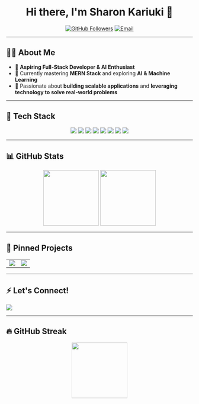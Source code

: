 <h1 align="center">Hi there, I'm Sharon Kariuki 👋</h1>

<p align="center">
  <a href="https://github.com/SharonKariuki"><img src="https://img.shields.io/github/followers/SharonKariuki?label=Followers&style=social" alt="GitHub Followers"></a>
  <a href="mailto:sharonmugure66@gmail.com"><img src="https://img.shields.io/badge/Email-Contact-red" alt="Email"></a>
</p>

---

## 👩‍💻 **About Me**
- 🚀 **Aspiring Full-Stack Developer & AI Enthusiast**  
- 🔭 Currently mastering **MERN Stack** and exploring **AI & Machine Learning**  
- 🌱 Passionate about **building scalable applications** and **leveraging technology to solve real-world problems**  

---

## 🚀 **Tech Stack**
<p align="center">
 <img src="https://img.shields.io/badge/-HTML5-E34F26?style=for-the-badge&logo=html5&logoColor=white">
  <img src="https://img.shields.io/badge/-CSS3-1572B6?style=for-the-badge&logo=css3">
  <img src="https://img.shields.io/badge/-JavaScript-F7DF1E?style=for-the-badge&logo=javascript&logoColor=black">
  <img src="https://img.shields.io/badge/-TypeScript-3178C6?style=for-the-badge&logo=typescript&logoColor=white">
  <img src="https://img.shields.io/badge/-React-61DAFB?style=for-the-badge&logo=react&logoColor=black">
  <img src="https://img.shields.io/badge/-Node.js-339933?style=for-the-badge&logo=node.js&logoColor=white">
  <img src="https://img.shields.io/badge/-Express.js-000000?style=for-the-badge&logo=express&logoColor=white">
  <img src="https://img.shields.io/badge/-MongoDB-47A248?style=for-the-badge&logo=mongodb&logoColor=white">
</p>

---

## 📊 **GitHub Stats**
<p align="center">
  <img src="https://github-readme-stats.vercel.app/api?username=SharonKariuki&show_icons=true&theme=radical" height="150">
  <img src="https://github-readme-stats.vercel.app/api/top-langs/?username=SharonKariuki&layout=compact&theme=radical" height="150">
</p>

---

## 📌 **Pinned Projects**
<table>
  <tr>
    <td><a href="https://github.com/SharonKariuki/project1"><img src="https://img.shields.io/badge/-Project1-blue?style=flat"></a></td>
    <td><a href="https://github.com/SharonKariuki/project2"><img src="https://img.shields.io/badge/-Project2-red?style=flat"></a></td>
  </tr>
</table>

---

## ⚡ **Let's Connect!**
<p align="center">
  
  <a href="mailto:sharonmugure66@gmail.com"><img src="https://img.shields.io/badge/Email-Contact-red?style=for-the-badge&logo=gmail"></a>
</p>

---

## 🔥 **GitHub Streak**
<p align="center">
  <img src="https://github-readme-streak-stats.herokuapp.com/?user=SharonKariuki&theme=radical" height="150">
</p>
